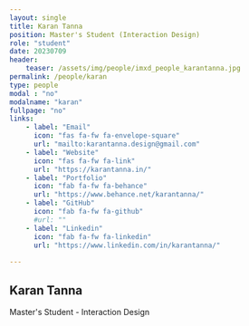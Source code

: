 ```yaml
---
layout: single
title: Karan Tanna
position: Master's Student (Interaction Design)
role: "student"
date: 20230709
header:
    teaser: /assets/img/people/imxd_people_karantanna.jpg
permalink: /people/karan
type: people
modal : "no"
modalname: "karan"
fullpage: "no"
links:
    - label: "Email"
      icon: "fas fa-fw fa-envelope-square"
      url: "mailto:karantanna.design@gmail.com"
    - label: "Website"
      icon: "fas fa-fw fa-link"
      url: "https://karantanna.in/"
    - label: "Portfolio"
      icon: "fab fa-fw fa-behance"
      url: "https://www.behance.net/karantanna/"
    - label: "GitHub"
      icon: "fab fa-fw fa-github"
      #url: ""
    - label: "Linkedin"
      icon: "fab fa-fw fa-linkedin"
      url: "https://www.linkedin.com/in/karantanna/"
      
---
```


## Karan Tanna
Master's Student - Interaction Design

